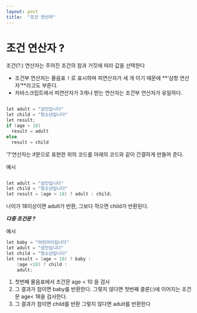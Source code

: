```yaml
---
layout: post
title:  "조건 연산자"
---
```


# 조건 연산자 ?

조건(?:) 연산자는 주어진 조건의 참과 거짓에 따라 값을 선택한다

- 조건부 연산자는 물음표 `?` 로 표시하며 피연산자가 세 개 이기 때문에 **‘삼항 연산자’**라고도 부른다.
- 자바스크립트에서 피연산자가 3개나 받는 연산자는 조건부 연산자가 유일하다.

```java

let adult = "성인입니다"
let child = "청소년입니다"
let result; 
if (age > 18)
  result = adult
else 
  result = child
```
'?'연산자는 if문으로 표현한 위의 코드를 아래의 코드와 같이 간결하게 만들어 준다.


예시
```java

let adult = "성인입니다"
let child = "청소년입니다"
let result = (age > 18) ? adult : child;
```
나이가 18이상이면 adult가 반환, 그보다 작으면 child가 반환된다.



***다중 조건문 ?***

예시
```java
let baby = "어린아이입니다"
let adult = "성인입니다"
let child = "청소년입니다"
let result = (age < 10) ? baby :
	(age <18) ? child :
	adult;
```
1. 첫번째 물음표에서 조건문 age < 10 을 검사
2. 그 결과가 참이면 baby를 반환한다. 그렇지 않다면 첫번째 콜론(:)에 이어지는 조건문 age< 18을 검사한다.
3. 그 결과가 참이면 child를 반환 그렇지 않다면 adult를 반환한다




